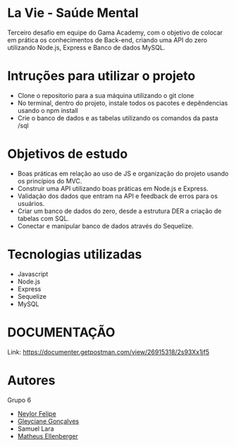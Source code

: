 # La Vie - Saúde Mental
Terceiro desafio em equipe do Gama Academy, com o objetivo de colocar em prática os conhecimentos de Back-end, criando uma API do zero utilizando Node.js, Express e Banco de dados MySQL.
# Intruções para utilizar o projeto
- Clone o repositorio para a sua máquina utilizando o git clone
- No terminal, dentro do projeto, instale todos os pacotes e depêndencias usando o npm install
- Crie o banco de dados e as tabelas utilizando os comandos da pasta /sql
# Objetivos de estudo
- Boas práticas em relação ao uso de JS e organização do projeto usando os princípios do MVC.
- Construir uma API utilizando boas práticas em Node.js e Express.
- Validação dos dados que entram na API e feedback de erros para os usuários.
- Criar um banco de dados do zero, desde a estrutura DER a criação de tabelas com SQL.
- Conectar e manipular banco de dados através do Sequelize.
# Tecnologias utilizadas
- Javascript
- Node.js
- Express
- Sequelize
- MySQL
# DOCUMENTAÇÃO
Link: https://documenter.getpostman.com/view/26915318/2s93Xx1jf5
# Autores
Grupo 6

- <a href="https://github.com/neylorfelipet3">Neylor Felipe</a>
- <a href="https://github.com/GleycianeG">Gleyciane Gonçalves</a>
- Samuel Lara
- <a href="https://github.com/Matheus-Ellenberger">Matheus Ellenberger</a>
